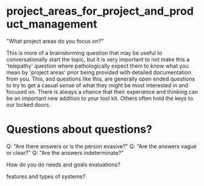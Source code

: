 # project_areas_for_project_and_product_management

"What project areas do you focus on?"

This is more of a brainstorming question that may be useful 
to conversationally start the topic, but it is very important
to not make this a 'telepathy' question where pathologically
expect them to know what you mean by 'project areas'
prior being provided with detailed documentation from you.
This, and questions like this, are generally open ended questions
to try to get a casual sense of what they might be most
interested in and focused on. There is always a chance that
their experience and thinking can be an important new addition
to your tool kit. Others often hold the keys to our locked doors.


# Questions about questions?
Q: "Are there answers or is the person evasive?"
Q: "Are the answers vague or clear?"
Q: "Are the answers indeterminate?"



How do you do needs and goals evaluations?


features and types of systems?
